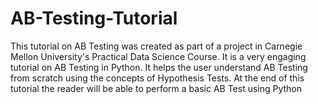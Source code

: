 # AB-Testing-Tutorial
This tutorial on AB Testing was created as part of a project in Carnegie Mellon University's Practical Data Science Course.
It is a very engaging tutorial on AB Testing in Python. It helps the user understand AB Testing from scratch using the concepts of Hypothesis Tests.
At the end of this tutorial the reader will be able to perform a basic AB Test using Python

